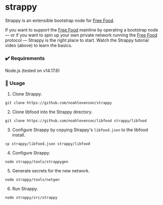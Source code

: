 # strappy

Strappy is an extensible bootstrap node for [Free Food](https://github.com/noahlevenson/libfood). 

If you want to support the [Free Food](https://github.com/noahlevenson/libfood) mainline by operating a bootstrap node &mdash; or if you want to spin up your own private network running the [Free Food](https://github.com/noahlevenson/libfood) protocol &mdash; Strappy is the right place to start. Watch the Strappy tutorial video (above) to learn the basics.

### :heavy_check_mark: Requirements

Node.js (tested on v14.17.6)

### :100: Usage

1. Clone Strappy.

`git clone https://github.com/noahlevenson/strappy`

2. Clone libfood into the Strappy directory.

`git clone https://github.com/noahlevenson/libfood strappy/libfood`

3. Configure Strappy by copying Strappy's `libfood.json` to the libfood install.

`cp strappy/libfood.json strappy/libfood`

4. Configure Strappy.

`node strappy/tools/strappygen`

5. Generate secrets for the new network.

`node strappy/tools/netgen`

6. Run Strappy.

`node strappy/src/strappy`